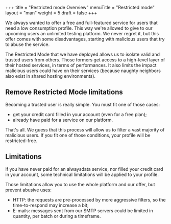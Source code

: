 +++
title = "Restricted mode Overview"
menuTitle = "Restricted mode"
layout = "man"
weight = 5
draft = false
+++

We always wanted to offer a free and full-featured service for users that need a low consumption profile. This way we're allowed to give to our upcoming users an unlimited testing platform. We never regret it, but this offer comes with some disadvantages, starting with malicious users that try to abuse the service.

The Restricted Mode that we have deployed allows us to isolate valid and trusted users from others. Those formers get access to a high-level layer of their hosted services, in terms of performances. It also limits the impact malicious users could have on their services (because naughty neighbors also exist in shared hosting environments).

## Remove Restricted Mode limitations

Becoming a trusted user is really simple. You must fit one of those cases:

- get your credit card filled in your account (even for a free plan);
- already have paid for a service on our platform.

That's all. We guess that this process will allow us to filter a vast majority of malicious users. If you fit one of those conditions, your profile will be restricted-free.

## Limitations

If you have never paid for an alwaysdata service, nor filled your credit card in your account, some technical limitations will be applied to your profile.

Those limitations allow you to use the whole platform and our offer, but prevent abusive uses:

- HTTP: the requests are pre-processed by more aggressive filters, so the time-to-respond may increase a bit;
- E-mails: messages sent from our SMTP servers could be limited in quantity, per batch or during a timeframe.

